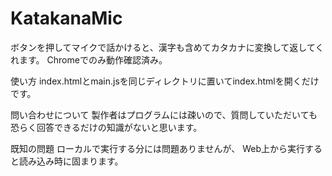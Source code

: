 # KatakanaMic

ボタンを押してマイクで話かけると、漢字も含めてカタカナに変換して返してくれます。
Chromeでのみ動作確認済み。

使い方
index.htmlとmain.jsを同じディレクトリに置いてindex.htmlを開くだけです。

問い合わせについて
製作者はプログラムには疎いので、質問していただいても恐らく回答できるだけの知識がないと思います。

既知の問題
ローカルで実行する分には問題ありませんが、
Web上から実行すると読み込み時に固まります。
